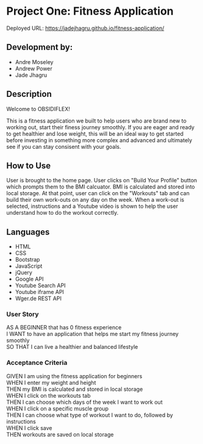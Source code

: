 # Project One: Fitness Application

Deployed URL: https://jadejhagru.github.io/fitness-application/

## Development by:

* Andre Moseley
* Andrew Power
* Jade Jhagru

## Description

Welcome to OBSIDIFLEX!  

This is a fitness application we built to help users who are brand new to working out, start their finess journey smoothly. If you are eager and ready to get healthier and lose weight, this will be an ideal way to get started before investing in something more complex and advanced and ultimately see if you can stay consisent with your goals.

## How to Use

User is brought to the home page. User clicks on "Build Your Profile" button which prompts them to the BMI calcuator. BMI is calculated and stored into local storage. At that point, user can click on the "Workouts" tab and can build their own work-outs on any day on the week. When a work-out is selected, instructions and a Youtube video is shown to help the user understand how to do the workout correctly.

## Languages

* HTML
* CSS 
* Bootstrap
* JavaScript 
* jQuery
* Google API 
* Youtube Search API
* Youtube iframe API
* Wger.de REST API

### User Story 

AS A BEGINNER that has 0 fitness experience\
I WANT to have an application that helps me start my fitness journey smoothly\
SO THAT I can live a healthier and balanced lifestyle

### Acceptance Criteria 

GIVEN I am using the fitness application for beginners\
WHEN I enter my weight and height\
THEN my BMI is calculated and stored in local storage\
WHEN I click on the workouts tab\
THEN I can choose which days of the week I want to work out\
WHEN I click on a specific muscle group\
THEN I can choose what type of workout I want to do, followed by instructions\
WHEN I click save\
THEN workouts are saved on local storage


